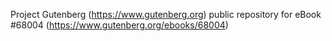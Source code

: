 Project Gutenberg (https://www.gutenberg.org) public repository for
eBook #68004 (https://www.gutenberg.org/ebooks/68004)
